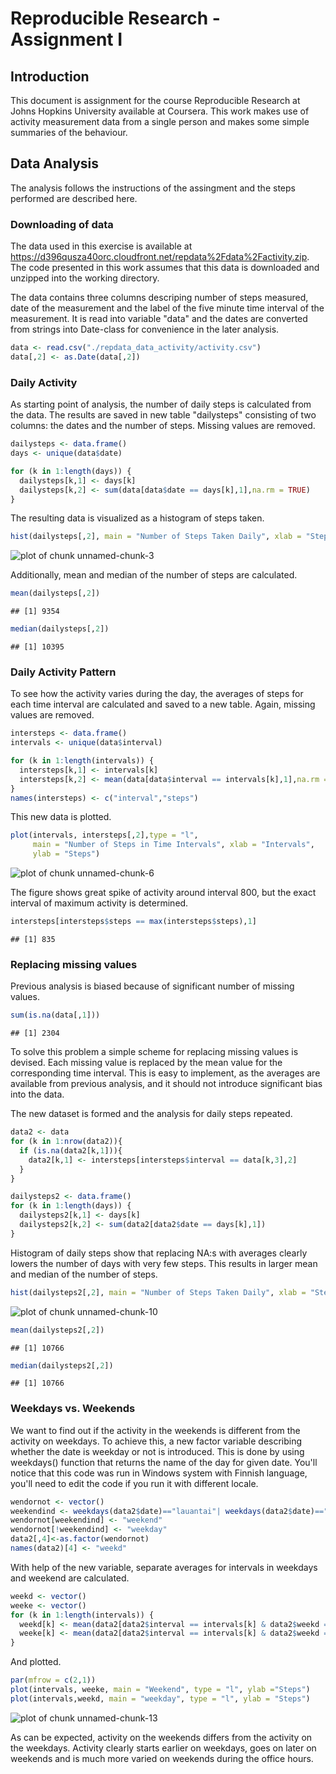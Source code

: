 Reproducible Research - Assignment I
====================================

## Introduction

This document is assignment for the course Reproducible Research at Johns Hopkins
University available at Coursera. This work makes use of activity measurement data from a single person and makes some simple summaries of the behaviour.

## Data Analysis

The analysis follows the instructions of the assingment and the steps performed are described here.

### Downloading of data

The data used in this exercise is available at <https://d396qusza40orc.cloudfront.net/repdata%2Fdata%2Factivity.zip>. The code presented in this work assumes that this data is downloaded and unzipped into the working directory.

The data contains three columns descriping number of steps measured, date of the measurement and the label of the five minute time interval of the measurement. It is read into variable "data" and the dates are converted from strings into Date-class for convenience in the later analysis.

```r
data <- read.csv("./repdata_data_activity/activity.csv")
data[,2] <- as.Date(data[,2])
```

### Daily Activity

As starting point of analysis, the number of daily steps is calculated from the data. The results are saved in new table "dailysteps" consisting of two columns: the dates and the number of steps. Missing values are removed.


```r
dailysteps <- data.frame()
days <- unique(data$date)

for (k in 1:length(days)) {
  dailysteps[k,1] <- days[k]
  dailysteps[k,2] <- sum(data[data$date == days[k],1],na.rm = TRUE)
}
```

The resulting data is visualized as a histogram of steps taken.


```r
hist(dailysteps[,2], main = "Number of Steps Taken Daily", xlab = "Steps", col = "red")
```

![plot of chunk unnamed-chunk-3](figure/unnamed-chunk-3.png) 

Additionally, mean and median of the number of steps are calculated.


```r
mean(dailysteps[,2])
```

```
## [1] 9354
```

```r
median(dailysteps[,2])
```

```
## [1] 10395
```

### Daily Activity Pattern

To see how the activity varies during the day, the averages of steps for each time interval are calculated and saved to a new table. Again, missing values are removed.


```r
intersteps <- data.frame()
intervals <- unique(data$interval)

for (k in 1:length(intervals)) {
  intersteps[k,1] <- intervals[k]
  intersteps[k,2] <- mean(data[data$interval == intervals[k],1],na.rm = TRUE)
}
names(intersteps) <- c("interval","steps")
```

This new data is plotted.


```r
plot(intervals, intersteps[,2],type = "l", 
     main = "Number of Steps in Time Intervals", xlab = "Intervals", 
     ylab = "Steps")
```

![plot of chunk unnamed-chunk-6](figure/unnamed-chunk-6.png) 

The figure shows great spike of activity around interval 800, but the exact interval of maximum activity is determined.


```r
intersteps[intersteps$steps == max(intersteps$steps),1]
```

```
## [1] 835
```

### Replacing missing values

Previous analysis is biased because of significant number of missing values. 


```r
sum(is.na(data[,1]))
```

```
## [1] 2304
```

To solve this problem a simple scheme for replacing missing values is devised. Each missing value is replaced by the mean value for the corresponding time interval. This is easy to implement, as the averages are available from previous analysis, and it should not introduce significant bias into the data.

The new dataset is formed and the analysis for daily steps repeated.

```r
data2 <- data
for (k in 1:nrow(data2)){
  if (is.na(data2[k,1])){
    data2[k,1] <- intersteps[intersteps$interval == data[k,3],2]
  }
}

dailysteps2 <- data.frame()
for (k in 1:length(days)) {
  dailysteps2[k,1] <- days[k]
  dailysteps2[k,2] <- sum(data2[data2$date == days[k],1])
}
```

Histogram of daily steps show that replacing NA:s with averages clearly lowers the number of days with very few steps. This results in larger mean and median of the number of steps.


```r
hist(dailysteps2[,2], main = "Number of Steps Taken Daily", xlab = "Steps", col = "green")
```

![plot of chunk unnamed-chunk-10](figure/unnamed-chunk-10.png) 

```r
mean(dailysteps2[,2])
```

```
## [1] 10766
```

```r
median(dailysteps2[,2])
```

```
## [1] 10766
```

### Weekdays vs. Weekends

We want to find out if the activity in the weekends is different from the activity on weekdays. To achieve this, a new factor variable describing whether the date is weekday or not is introduced. This is done by using weekdays() function that returns the name of the day for given date. You'll notice that this code was run in Windows system with Finnish language, you'll need to edit the code if you run it with different locale.


```r
wendornot <- vector()
weekendind <- weekdays(data2$date)=="lauantai"| weekdays(data2$date)=="sunnuntai"
wendornot[weekendind] <- "weekend"
wendornot[!weekendind] <- "weekday"
data2[,4]<-as.factor(wendornot)
names(data2)[4] <- "weekd"
```

With help of the new variable, separate averages for intervals in weekdays and weekend are calculated.


```r
weekd <- vector()
weeke <- vector()
for (k in 1:length(intervals)) {
  weekd[k] <- mean(data2[data2$interval == intervals[k] & data2$weekd ==   "weekday", 1])
  weeke[k] <- mean(data2[data2$interval == intervals[k] & data2$weekd == "weekend", 1])
}
```
And plotted.


```r
par(mfrow = c(2,1))
plot(intervals, weeke, main = "Weekend", type = "l", ylab ="Steps")
plot(intervals,weekd, main = "weekday", type = "l", ylab = "Steps")
```

![plot of chunk unnamed-chunk-13](figure/unnamed-chunk-13.png) 

As can be expected, activity on the weekends differs from the activity on the weekdays. Activity clearly starts earlier on weekdays, goes on later on weekends and is much more varied on weekends during the office hours.
